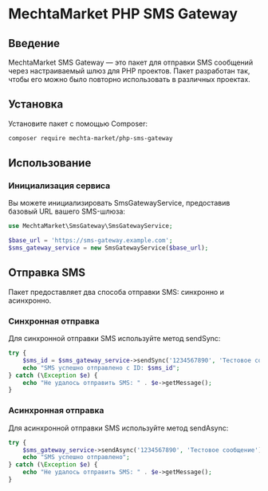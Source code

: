 # MechtaMarket PHP SMS Gateway

## Введение

MechtaMarket SMS Gateway — это пакет для отправки SMS сообщений через настраиваемый шлюз для PHP проектов. 
Пакет разработан так, чтобы его можно было повторно использовать в различных проектах.

## Установка

Установите пакет с помощью Composer:

```bash
composer require mechta-market/php-sms-gateway
```

## Использование

### Инициализация сервиса

Вы можете инициализировать SmsGatewayService, предоставив базовый URL вашего SMS-шлюза:

```php
use MechtaMarket\SmsGateway\SmsGatewayService;

$base_url = 'https://sms-gateway.example.com';
$sms_gateway_service = new SmsGatewayService($base_url);
```

## Отправка SMS

Пакет предоставляет два способа отправки SMS: синхронно и асинхронно.

### Синхронная отправка

Для синхронной отправки SMS используйте метод sendSync:

```php
try {
    $sms_id = $sms_gateway_service->sendSync('1234567890', 'Тестовое сообщение');
    echo "SMS успешно отправлено с ID: $sms_id";
} catch (\Exception $e) {
    echo "Не удалось отправить SMS: " . $e->getMessage();
}
```

### Асинхронная отправка

Для асинхронной отправки SMS используйте метод sendAsync:

```php
try {
    $sms_gateway_service->sendAsync('1234567890', 'Тестовое сообщение');
    echo "SMS успешно отправлено";
} catch (\Exception $e) {
    echo "Не удалось отправить SMS: " . $e->getMessage();
}
```